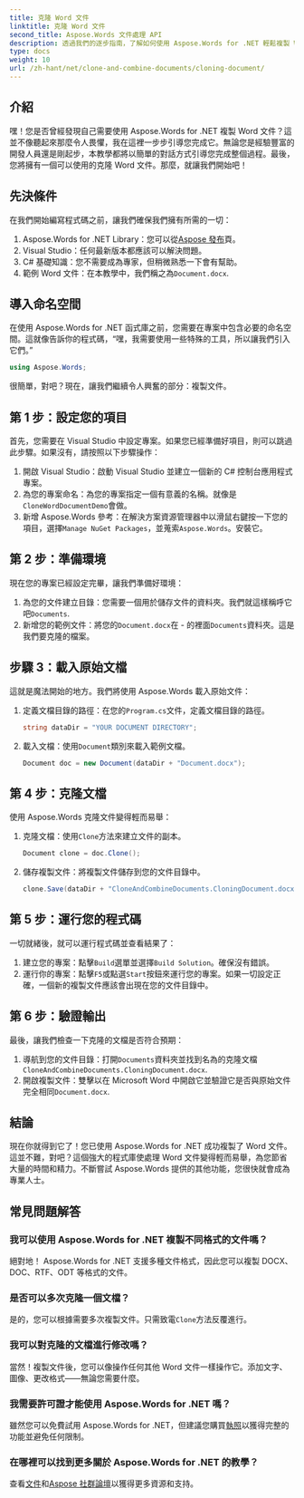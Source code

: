 ```yaml
---
title: 克隆 Word 文件
linktitle: 克隆 Word 文件
second_title: Aspose.Words 文件處理 API
description: 透過我們的逐步指南，了解如何使用 Aspose.Words for .NET 輕鬆複製 Word 文件。非常適合初學者和經驗豐富的開發人員。
type: docs
weight: 10
url: /zh-hant/net/clone-and-combine-documents/cloning-document/
---
```

## 介紹

嘿！您是否曾經發現自己需要使用 Aspose.Words for .NET 複製 Word 文件？這並不像聽起來那麼令人畏懼，我在這裡一步步引導您完成它。無論您是經驗豐富的開發人員還是剛起步，本教學都將以簡單的對話方式引導您完成整個過程。最後，您將擁有一個可以使用的克隆 Word 文件。那麼，就讓我們開始吧！

## 先決條件

在我們開始編寫程式碼之前，讓我們確保我們擁有所需的一切：

1.  Aspose.Words for .NET Library：您可以從[Aspose 發布](https://releases.aspose.com/words/net/)頁。
2. Visual Studio：任何最新版本都應該可以解決問題。
3. C# 基礎知識：您不需要成為專家，但稍微熟悉一下會有幫助。
4. 範例 Word 文件：在本教學中，我們稱之為`Document.docx`.

## 導入命名空間

在使用 Aspose.Words for .NET 函式庫之前，您需要在專案中包含必要的命名空間。這就像告訴你的程式碼，“嘿，我需要使用一些特殊的工具，所以讓我們引入它們。”

```csharp
using Aspose.Words;
```

很簡單，對吧？現在，讓我們繼續令人興奮的部分：複製文件。

## 第 1 步：設定您的項目

首先，您需要在 Visual Studio 中設定專案。如果您已經準備好項目，則可以跳過此步驟。如果沒有，請按照以下步驟操作：

1. 開啟 Visual Studio：啟動 Visual Studio 並建立一個新的 C# 控制台應用程式專案。
2. 為您的專案命名：為您的專案指定一個有意義的名稱。就像是`CloneWordDocumentDemo`會做。
3. 新增 Aspose.Words 參考：在解決方案資源管理器中以滑鼠右鍵按一下您的項目，選擇`Manage NuGet Packages`，並蒐索`Aspose.Words`。安裝它。

## 第 2 步：準備環境

現在您的專案已經設定完畢，讓我們準備好環境：

1. 為您的文件建立目錄：您需要一個用於儲存文件的資料夾。我們就這樣稱呼它吧`Documents`.
2. 新增您的範例文件：將您的`Document.docx`在 - 的裡面`Documents`資料夾。這是我們要克隆的檔案。

## 步驟 3：載入原始文檔

這就是魔法開始的地方。我們將使用 Aspose.Words 載入原始文件：

1. 定義文檔目錄的路徑：在您的`Program.cs`文件，定義文檔目錄的路徑。
   
    ```csharp
    string dataDir = "YOUR DOCUMENT DIRECTORY";
    ```

2. 載入文檔：使用`Document`類別來載入範例文檔。

    ```csharp
    Document doc = new Document(dataDir + "Document.docx");
    ```

## 第 4 步：克隆文檔

使用 Aspose.Words 克隆文件變得輕而易舉：

1. 克隆文檔：使用`Clone`方法來建立文件的副本。

    ```csharp
    Document clone = doc.Clone();
    ```

2. 儲存複製文件：將複製文件儲存到您的文件目錄中。

    ```csharp
    clone.Save(dataDir + "CloneAndCombineDocuments.CloningDocument.docx");
    ```

## 第 5 步：運行您的程式碼

一切就緒後，就可以運行程式碼並查看結果了：

1. 建立您的專案：點擊`Build`選單並選擇`Build Solution`。確保沒有錯誤。
2. 運行你的專案：點擊`F5`或點選`Start`按鈕來運行您的專案。如果一切設定正確，一個新的複製文件應該會出現在您的文件目錄中。

## 第 6 步：驗證輸出

最後，讓我們檢查一下克隆的文檔是否符合預期：

1. 導航到您的文件目錄：打開`Documents`資料夾並找到名為的克隆文檔`CloneAndCombineDocuments.CloningDocument.docx`.
2. 開啟複製文件：雙擊以在 Microsoft Word 中開啟它並驗證它是否與原始文件完全相同`Document.docx`.

## 結論

現在你就得到它了！您已使用 Aspose.Words for .NET 成功複製了 Word 文件。這並不難，對吧？這個強大的程式庫使處理 Word 文件變得輕而易舉，為您節省大量的時間和精力。不斷嘗試 Aspose.Words 提供的其他功能，您很快就會成為專業人士。

## 常見問題解答

### 我可以使用 Aspose.Words for .NET 複製不同格式的文件嗎？

絕對地！ Aspose.Words for .NET 支援多種文件格式，因此您可以複製 DOCX、DOC、RTF、ODT 等格式的文件。

### 是否可以多次克隆一個文檔？

是的，您可以根據需要多次複製文件。只需致電`Clone`方法反覆進行。

### 我可以對克隆的文檔進行修改嗎？

當然！複製文件後，您可以像操作任何其他 Word 文件一樣操作它。添加文字、圖像、更改格式——無論您需要什麼。

### 我需要許可證才能使用 Aspose.Words for .NET 嗎？

雖然您可以免費試用 Aspose.Words for .NET，但建議您購買[執照](https://purchase.aspose.com/buy)以獲得完整的功能並避免任何限制。

### 在哪裡可以找到更多關於 Aspose.Words for .NET 的教學？

查看[文件](https://reference.aspose.com/words/net/)和[Aspose 社群論壇](https://forum.aspose.com/c/words/8)以獲得更多資源和支持。